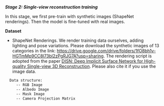 ***Stage 2: Single-view reconstruction training***

In this stage, we first pre-train with synthetic images (ShapeNet renderings). Then the model is fine-tuned with real images.

**Dataset**

* ShapeNet Renderings. We render training data ourselves, adding lighting and pose variations. Please download the synthetic images of 13 categories in the link: https://drive.google.com/drive/folders/1fO8bh1v-HGTmMp9CC8l73bl2zPgRJG7A?usp=sharing.  The rendering script is adopted from the paper [DISN: Deep Implicit Surface Network for High-quality Single-view 3D Reconstruction](https://github.com/laughtervv/DISN). Please also cite it if you use the image data.

```bash
  Data structure:
     -- RGB Image      
     -- Albedo Image       
     -- Mask Image
     -- Camera Projection Matrix

